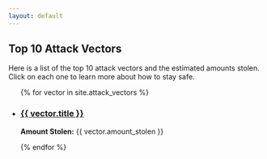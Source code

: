 ```yaml
---
layout: default
---
```

## Top 10 Attack Vectors

Here is a list of the top 10 attack vectors and the estimated amounts stolen. Click on each one to learn more about how to stay safe.

<ul>
  {% for vector in site.attack_vectors %}
    <li>
      <h3><a href="{{ vector.url | relative_url }}">{{ vector.title }}</a></h3>
      <p><strong>Amount Stolen:</strong> {{ vector.amount_stolen }}</p>
    </li>
  {% endfor %}
</ul>